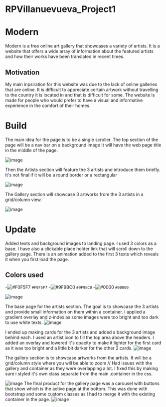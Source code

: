 # RPVillanuevueva_Project1

# Modern
Modern is a free online art gallery that showcases a variety of artists. It is a website that offers a wide array of information about the featured artists and how their works have been translated in recent times.  

## Motivation
My main inpsiration for this website was due to the lack of online galleries that are online. It is difficult to appreciate certain artwork without travelling to the country it is located in and that is difficult for some. The website is made for people who would prefer to have a visual and informative experience in the comfort of their homes. 

# Build 
The main idea for the page is to be a single scroller. The top section of the page will be a nav bar on a background image It will have the web page title in the middle of the page. 

![image](https://user-images.githubusercontent.com/91730394/143299002-0d153571-e511-4f0a-865d-bc3bfc4cc4c0.png)

Then the Artists section will feature the 3 artists and introduce them briefly. It's not final if it will be a round border or a rectangular

![image](https://user-images.githubusercontent.com/91730394/143299303-cb540a0b-6c61-49e3-9ab8-e4cb63ea07dc.png)

The Gallery section will showcase 3 artworks from the 3 artists in a grid/column view.

![image](https://user-images.githubusercontent.com/91730394/143299447-0e98d1fa-baa9-4026-acc1-4765d35ac5b6.png)

# Update
Added texts and background images to landing page. I used 3 colors as a base. I have also a clickable place holder link that will scroll down to the gallery page. There is an animation added to the first 3 texts which reveals it when you first load the page.

## Colors used
-![#F0F5F7](https://via.placeholder.com/15/F0F5F7/000000?text=+) `#F0F5F7`
-![#9F9BC0](https://via.placeholder.com/15/9F9BC0/000000?text=+) `#9F9BC0`
-![#0000](https://via.placeholder.com/15/00000/000000?text=+) `#00000`

![image](https://user-images.githubusercontent.com/91730394/143300188-00b5e021-36f4-487b-baed-2019769c21fb.png)

The base page for the artists section. The goal is to showcase the 3 artists and provide small information on them within a container. I applied a gradient overlay and z-index as some images were too bright and too dark to use white texts.
![image](https://user-images.githubusercontent.com/91730394/143301608-a6ea5979-c079-4892-89d2-410bb4caec69.png)

I ended up making cards for the 3 artists and added a background image behind each. I used an artist icon to fill the top area above the headers. I added an overlay and lowered it's opacity to make it lighter for the first card as it was too bright and a little bit darker for the other 2 cards. 
![image](https://user-images.githubusercontent.com/91730394/143316510-25e9d479-d3b9-49fe-9386-06443e7d6f56.png)

The gallery section is to showcase artworks from the artists. It will be a grid/column style where you will be able to zoom // Had issues with the gallery and container as they were overlapping a lot. I fixed this by making sure i styled it's own class separate from the main .container in the css. 


![image](https://user-images.githubusercontent.com/91730394/143316687-bddbada5-973e-4e1b-b21a-b96aad4dfe6d.png)
The final product for the gallery page was a carousel with buttons that show which is the active page at the bottom. This was done with bootstrap and some custom classes as I had to merge it with the existing container in the page. 
![image](https://user-images.githubusercontent.com/91730394/143792357-3295fb80-d8ed-458a-99c2-0f700b1a4a1a.png)




